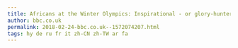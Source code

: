 ```yaml
---
title: Africans at the Winter Olympics: Inspirational - or glory-hunters?
author: bbc.co.uk
permalink: 2018-02-24-bbc.co.uk--1572074207.html
tags: hy de ru fr it zh-CN zh-TW ar fa
---
```


